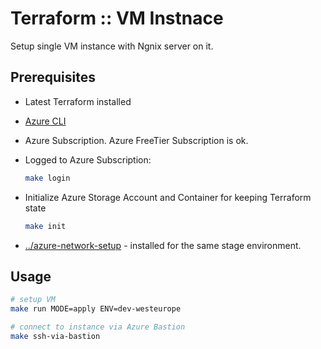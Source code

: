 # Terraform :: VM Instnace

Setup single VM instance with Ngnix server on it.

## Prerequisites

* Latest Terraform installed
* [Azure CLI](https://learn.microsoft.com/en-us/cli/azure/install-azure-cli-linux?pivots=apt)

* Azure Subscription. Azure FreeTier Subscription is ok.

* Logged to Azure Subscription:

  ```bash
  make login
  ```

* Initialize Azure Storage Account and Container for keeping Terraform state

  ```bash
  make init
  ```

* [../azure-network-setup](../azure-network-setup) - installed for the same stage environment.

## Usage

```bash
# setup VM
make run MODE=apply ENV=dev-westeurope

# connect to instance via Azure Bastion
make ssh-via-bastion
```
